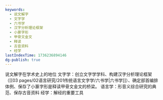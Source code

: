 ```yaml
---
keywords:
  - 说文解字
  - 文字学
  - 六书学
  - 汉字分析理论框架
  - 小篆字形
  - 甲骨文金文
  - 释读
  - 古音资料
  - 经学
lastIndexTime: 1736236894146
dg-publish: true
---
```

说文解字在学术史上的地位 
文字学：创立文字学学科、构建汉字分析理论框架（[[03 pages/02语言研究/201传统语言文字学/六书学\|六书学]]）、确定部首编排体例、保存了小篆字形是释读甲骨文金文的桥梁。
语言学：形音义综合研究的典范、保存古音资料
经学：解经的重要工具 